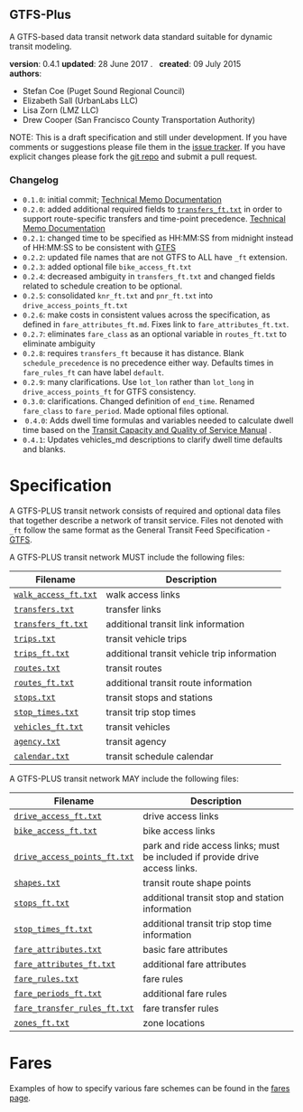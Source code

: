
## GTFS-Plus

A GTFS-based data transit network data standard suitable for dynamic transit modeling.

**version**: 0.4.1
**updated**: 28 June 2017 .   
**created**: 09 July 2015  
**authors**:  

 * Stefan Coe (Puget Sound Regional Council)  
 * Elizabeth Sall (UrbanLabs LLC)  
 * Lisa Zorn (LMZ LLC)  
 * Drew Cooper (San Francisco County Transportation Authority)  
 
[issues]: https://github.com/osplanning-data-standards/GTFS-PLUS/issues
[repo]: https://github.com/osplanning-data-standards/GTFS-PLUS
[GTFS]: https://developers.google.com/transit/gtfs/reference


NOTE: This is a draft specification and still under development. If you have comments
or suggestions please file them in the [issue tracker][issues]. If you have
explicit changes please fork the [git repo][repo] and submit a pull request.

### Changelog

-  `0.1.0`: initial commit; [Technical Memo Documentation](http://fast-trips.mtc.ca.gov/library/T2-NetworkDesign-WorkingCopy-July2015V0.1.pdf)  
-  `0.2.0`: added additional required fields to [`transfers_ft.txt`](/files/transfers_ft.md) 
in order to support route-specific transfers and time-point precedence. [Technical Memo Documentation](http://fast-trips.mtc.ca.gov/library/T2-NetworkDesign-StaticCopy-Sept2015V0.2.pdf)  
-  `0.2.1`: changed time to be specified as HH:MM:SS from midnight instead of HH:MM:SS to be 
consistent with [GTFS]
-  `0.2.2`: updated file names that are not GTFS to ALL have `_ft` extension.
-  `0.2.3`: added optional file `bike_access_ft.txt`
-  `0.2.4`: decreased ambiguity in `transfers_ft.txt` and changed fields related to schedule creation to be optional.
-  `0.2.5`: consolidated `knr_ft.txt` and `pnr_ft.txt` into `drive_access_points_ft.txt`
-  `0.2.6`: make costs in consistent values across the specification, as defined in `fare_attributes_ft.md`. Fixes link to `fare_attributes_ft.txt`.
-  `0.2.7`: eliminates `fare_class` as an optional variable in `routes_ft.txt` to eliminate ambiguity
-  `0.2.8`: requires `transfers_ft` because it has distance. Blank `schedule_precedence` is no precedence either way.  Defaults times in `fare_rules_ft` can have label `default`.
-  `0.2.9`: many clarifications. Use `lot_lon` rather than `lot_long` in `drive_access_points_ft` for GTFS consistency.  
-  `0.3.0`: clarifications. Changed definition of `end_time`. Renamed `fare_class` to `fare_period`. Made optional files optional.   
-  `0.4.0`: Adds dwell time formulas and variables needed to calculate dwell time based on the [Transit Capacity and Quality of Service Manual](http://www.trb.org/Main/Blurbs/169437.aspx) .  
-  `0.4.1`: Updates vehicles_md descriptions to clarify dwell time defaults and blanks.  

# Specification

A GTFS-PLUS transit network consists of required and optional data files that together 
describe a network of transit service.  Files not denoted with `_ft` follow the same format 
as the General Transit Feed Specification - [GTFS].

A GTFS-PLUS transit network MUST include the following files:

Filename 			| Description										
----------			| -------------										
[`walk_access_ft.txt`](/files/walk_access_ft.md)	| walk access links									
[`transfers.txt`](/files/transfers.md)		| transfer links			
[`transfers_ft.txt`](/files/transfers_ft.md)| additional transit link information						
[`trips.txt`](/files/trips.md)				| transit vehicle trips								
[`trips_ft.txt`](/files/trips_ft.md)		| additional transit vehicle trip information		
[`routes.txt`](/files/routes.md)			| transit routes									
[`routes_ft.txt`](/files/routes_ft.md)		| additional transit route information				
[`stops.txt`](/files/stops.md)				| transit stops and stations											
[`stop_times.txt`](/files/stop_times.md)	| transit trip stop times  		
[`vehicles_ft.txt`](/files/vehicles_ft.md)	| transit vehicles									
[`agency.txt`](/files/agency.md)			| transit agency									
[`calendar.txt`](/files/calendar.md)		| transit schedule calendar							

A GTFS-PLUS transit network MAY include the following files:

Filename 					| Description										
----------					| -------------		
[`drive_access_ft.txt`](/files/drive_access_ft.md)					| drive access links  
[`bike_access_ft.txt`](/files/bike_access_ft.md)					| bike access links  
[`drive_access_points_ft.txt`](/files/drive_access_points_ft.md) 	| park and ride access links; must be included if provide drive access links.  
[`shapes.txt`](/files/shapes.md)								 	| transit route shape points  
[`stops_ft.txt`](/files/stops_ft.md)						    	| additional transit stop and station information	
[`stop_times_ft.txt`](/files/stop_times_ft.md)	                    | additional transit trip stop time information	 
[`fare_attributes.txt`](/files/fare_attributes.md)			| basic fare attributes  
[`fare_attributes_ft.txt`](/files/fare_attributes_ft.md)			| additional fare attributes  
[`fare_rules.txt`](/files/fare_rules.md)							| fare rules  
[`fare_periods_ft.txt`](/files/fare_periods_ft.md)						| additional fare rules  
[`fare_transfer_rules_ft.txt`](/files/fare_transfer_rules_ft.md)	| fare transfer rules  
[`zones_ft.txt`](/files/zones_ft.md)	                            | zone locations 

# Fares

Examples of how to specify various fare schemes can be found in the [fares page](fares.md).













